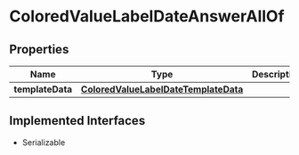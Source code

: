 

# ColoredValueLabelDateAnswerAllOf


## Properties

Name | Type | Description | Notes
------------ | ------------- | ------------- | -------------
**templateData** | [**ColoredValueLabelDateTemplateData**](ColoredValueLabelDateTemplateData.md) |  | 


## Implemented Interfaces

* Serializable


